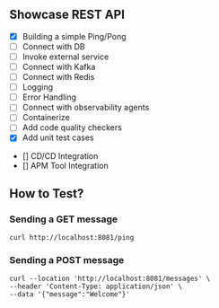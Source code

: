 ## Showcase REST API

- [x]  Building a simple Ping/Pong
- [ ] Connect with DB
- [ ] Invoke external service
- [ ] Connect with Kafka
- [ ] Connect with Redis
- [ ] Logging
- [ ] Error Handling
- [ ] Connect with observability agents
- [ ] Containerize
- [ ] Add code quality checkers
- [x] Add unit test cases
- [] CD/CD Integration
- [] APM Tool Integration

## How to Test?

### Sending a GET message

```
curl http://localhost:8081/ping
```

### Sending a POST message

```
curl --location 'http://localhost:8081/messages' \
--header 'Content-Type: application/json' \
--data '{"message":"Welcome"}'
```
